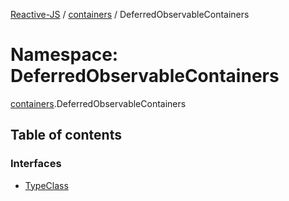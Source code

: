 [Reactive-JS](../README.md) / [containers](containers.md) / DeferredObservableContainers

# Namespace: DeferredObservableContainers

[containers](containers.md).DeferredObservableContainers

## Table of contents

### Interfaces

- [TypeClass](../interfaces/containers.DeferredObservableContainers.TypeClass.md)
